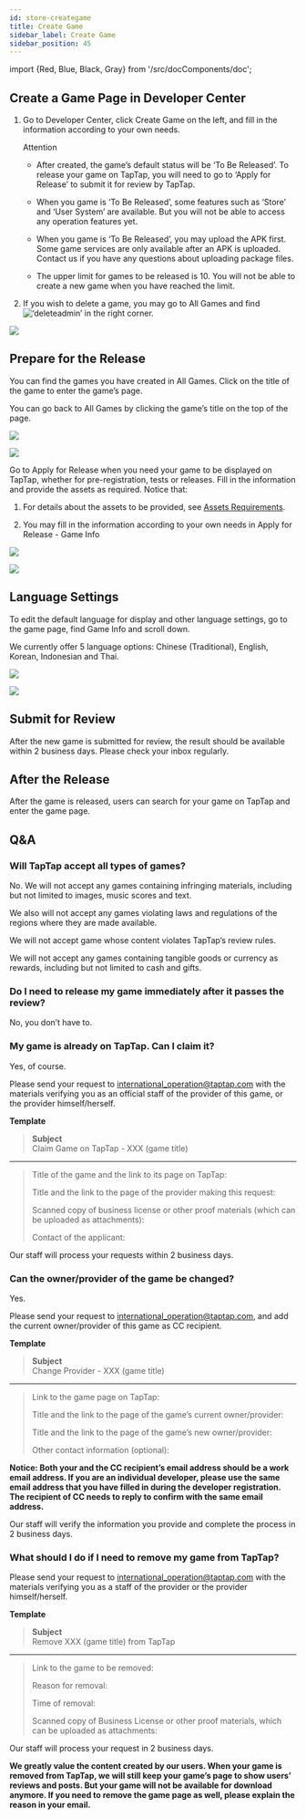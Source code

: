 ```yaml
---
id: store-creategame
title: Create Game
sidebar_label: Create Game
sidebar_position: 45
---
```


import {Red, Blue, Black, Gray} from '/src/docComponents/doc';

## Create a Game Page in Developer Center

1. Go to <Blue>Developer Center</Blue>, click <Blue>Create Game</Blue> on the left, and fill in the information according to your own needs.  

    Attention  

    - After created, the game’s default status will be ‘To Be Released’. To release your game on TapTap, you will need to go to ‘Apply for Release’ to submit it for review by TapTap.  

    - When you game is ‘To Be Released’, some features such as ‘Store’ and ‘User System’ are available. But you will not be able to access any operation features yet.

    - When you game is ‘To Be Released’, you may upload the APK first. Some game services are only available after an APK is uploaded. Contact us if you have any questions about uploading package files.   

    - The upper limit for games to be released is 10\. You will not be able to create a new game when you have reached the limit.    

2. If you wish to delete a game, you may go to <Blue>All Games</Blue> and find ![‘deleteadmin’](https://img.tapimg.com/market/images/2e5c836549d866d6d44036d158095cbb.png) in the right corner.

![ ](/img/Create-Games-Page-1.png)  

## Prepare for the Release

You can find the games you have created in <Blue>All Games</Blue>. Click on the title of the game to enter the game’s page.

You can go back to All Games by clicking the game’s title on the top of the page.    

![ ](/img/Create-Games-Page-2.png)  

![ ](/img/Create-Games-Page-3.png)  

Go to <Blue>Apply for Release</Blue> when you need your game to be displayed on TapTap, whether for pre-registration, tests or releases. Fill in the information and provide the assets as required. Notice that:

1. For details about the assets to be provided, see [Assets Requirements](http://www.taptap.io/developer/help_docs/7?id=42). 

2. You may fill in the information according to your own needs in <Blue>Apply for Release</Blue> - <Blue>Game Info</Blue>

![ ](/img/Create-Games-Page-4.png)

![ ](/img/Create-Games-Page-5.png)



## Language Settings

To edit the default language for display and other language settings, go to the <Blue>game page</Blue>,  find Game Info and scroll down. 

We currently offer 5 language options: Chinese (Traditional), English, Korean, Indonesian and Thai. 

![ ](/img/Create-Games-Page-6.png)

![ ](/img/Create-Games-Page-7.png)


## Submit for Review

After the new game is submitted for review, the result should be available within 2 business days. Please check your inbox regularly.
## After the Release

After the game is released, users can search for your game on TapTap and enter the game page.  

## Q&A
### Will TapTap accept all types of games?

No. We will not accept any games containing infringing materials, including but not limited to images, music scores and text.

We also will not accept any games violating laws and regulations of the regions where they are made available.

We will not accept game whose content violates TapTap’s review rules.

We will not accept any games containing tangible goods or currency as rewards, including but not limited to cash and gifts.

### Do I need to release my game immediately after it passes the review?

No, you don’t have to.

### My game is already on TapTap. Can I claim it?

Yes, of course.

Please send your request to [international_operation@taptap.com](mailto:international_operation@taptap.com) with the materials verifying you as an official staff of the provider of this game, or the provider himself/herself.

**Template**

> **Subject**  
> Claim Game on TapTap - XXX (game title)  
---
>
> Title of the game and the link to its page on TapTap: 
>
> Title and the link to the page of the provider making this request:
>
> Scanned copy of business license or other proof materials (which can be uploaded as attachments):
>
> Contact of the applicant:

Our staff will process your requests within 2 business days. 

### Can the owner/provider of the game be changed?

Yes.

Please send your request to [international_operation@taptap.com](mailto:international_operation@taptap.com), and add the current owner/provider of this game as CC recipient.   

**Template**
 
> **Subject**  
> Change Provider - XXX (game title)

---
>
> Link to the game page on TapTap:
>
> Title and the link to the page of the game’s current owner/provider:
>
> Title and the link to the page of the game’s new owner/provider:
>
> Other contact information (optional):

**Notice: Both your and the CC recipient’s email address should be a work email address. If you are an individual developer, please use the same email address that you have filled in during the developer registration. The recipient of CC needs to reply to confirm with the same email address.**

Our staff will verify the information you provide and complete the process in 2 business days.

### What should I do if I need to remove my game from TapTap?

Please send your request to [international\_operation@taptap.com](mailto:international_operation@taptap.com) with the materials verifying you as a staff of the provider or the provider himself/herself.  

**Template**

> **Subject**  
> Remove XXX (game title) from TapTap 

---
>
> Link to the game to be removed:
>
> Reason for removal:
>
> Time of removal:
>
> Scanned copy of Business License or other proof materials, which can be uploaded as attachments:
>


Our staff will process your request in 2 business days.


**We greatly value the content created by our users. When your game is removed from TapTap, we will still keep your game’s page to show users’ reviews and posts. But your game will not be available for download anymore.    If you need to remove the game page as well, please explain the reason in your email.**
